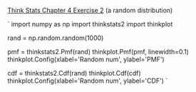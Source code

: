 [Think Stats Chapter 4 Exercise 2](http://greenteapress.com/thinkstats2/html/thinkstats2005.html#toc41) (a random distribution)

>>  
`
import numpy as np
import thinkstats2
import thinkplot

rand = np.random.random(1000)

pmf = thinkstats2.Pmf(rand)
thinkplot.Pmf(pmf, linewidth=0.1)
thinkplot.Config(xlabel='Random num', ylabel='PMF')

cdf = thinkstats2.Cdf(rand)
thinkplot.Cdf(cdf)
thinkplot.Config(xlabel='Random num', ylabel='CDF')
`
